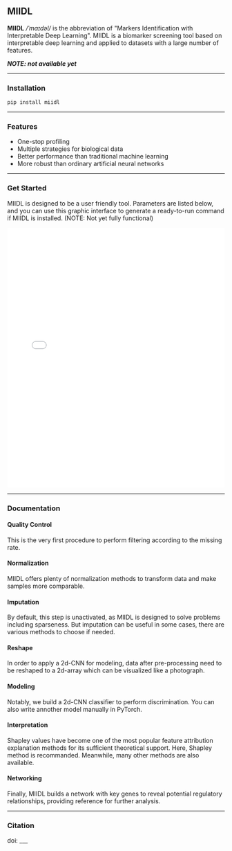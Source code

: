## MIIDL

**MIIDL** */ˈmaɪdəl/* is the abbreviation of "Markers Identification with Interpretable Deep Learning". MIIDL is a biomarker screening tool based on interpretable deep learning and applied to datasets with a large number of features.

***NOTE: not available yet***

---
### Installation

```bash
pip install miidl
```

---
### Features

+ One-stop profiling
+ Multiple strategies for biological data
+ Better performance than traditional machine learning
+ More robust than ordinary artificial neural networks

---
### Get Started

MIIDL is designed to be a user friendly tool. Parameters are listed below, and you can use this graphic interface to generate a ready-to-run command if MIIDL is installed. (NOTE: Not yet fully functional)

<iframe src="cmd_generater.html" width="100%" height="600" style="border: none"></iframe>

---
### Documentation

#### Quality Control

This is the very first procedure to perform filtering according to the missing rate.

#### Normalization

MIIDL offers plenty of normalization methods to transform data and make samples more comparable. 

#### Imputation

By default, this step is unactivated, as MIIDL is designed to solve problems including sparseness. But imputation can be useful in some cases, there are various methods to choose if needed. 

#### Reshape

In order to apply a 2d-CNN for modeling, data after pre-processing need to be reshaped to a 2d-array which can be visualized like a photograph.

#### Modeling

Notably, we build a 2d-CNN classifier to perform discrimination. You can also write annother model manually in PyTorch.

#### Interpretation

Shapley values have become one of the most popular feature attribution explanation methods for its sufficient theoretical support. Here, Shapley method is recommanded. Meanwhile, many other methods are also available.

#### Networking

Finally, MIIDL builds a network with key genes to reveal potential regulatory relationships, providing reference for further analysis.

---
### Citation

doi: ___

<script>
    document.head.innerHTML+='<link rel="shortcut icon" type="image/x-icon" href="favicon.ico">'
</script>